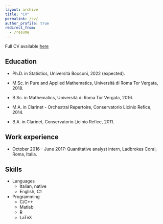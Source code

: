```yaml
---
layout: archive
title: "CV"
permalink: /cv/
author_profile: true
redirect_from:
  - /resume
---
```

Full CV available [here](/files/CV_Bocconi.pdf)


Education
------
* Ph.D. in Statistics, Università Bocconi, 2022 (expected).
* M.Sc. in Pure and Applied Mathematics, Università di Roma Tor Vergata, 2018.
* B.Sc. in Mathematics, Università di Roma Tor Vergata, 2016.

* M.A. in Clarinet - Orchestral Repertoire, Conservatorio Licinio Refice, 2014.
* B.A. in Clarinet, Conservatorio Licinio Refice, 2011.

Work experience
------
* October 2016 - June 2017:
Quantitative analyst intern, Ladbrokes Coral, Roma, Italia.

Skills
------
* Languages
  * Italian, native
  * English, C1 
* Programming
  * C/C++
  * Matlab
  * R
  * LaTeX
